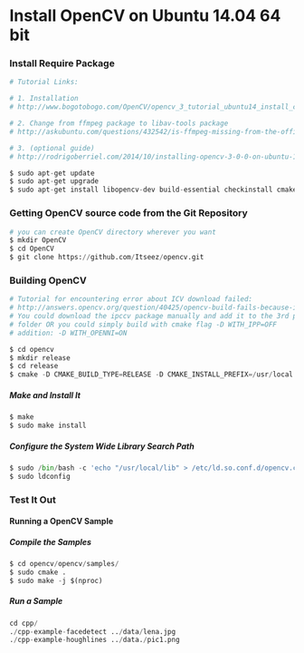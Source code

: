 Install OpenCV on Ubuntu 14.04 64 bit
===
### Install Require Package
```python
# Tutorial Links:

# 1. Installation
# http://www.bogotobogo.com/OpenCV/opencv_3_tutorial_ubuntu14_install_cmake.php

# 2. Change from ffmpeg package to libav-tools package
# http://askubuntu.com/questions/432542/is-ffmpeg-missing-from-the-official-repositories-in-14-04

# 3. (optional guide)
# http://rodrigoberriel.com/2014/10/installing-opencv-3-0-0-on-ubuntu-14-04/

$ sudo apt-get update
$ sudo apt-get upgrade
$ sudo apt-get install libopencv-dev build-essential checkinstall cmake pkg-config yasm libtiff4-dev libjpeg-dev libjasper-dev libavcodec-dev libavformat-dev libswscale-dev libdc1394-22-dev libxine-dev libgstreamer0.10-dev libgstreamer-plugins-base0.10-dev libv4l-dev python-dev python-numpy libtbb-dev libqt4-dev libgtk2.0-dev libfaac-dev libmp3lame-dev libopencore-amrnb-dev libopencore-amrwb-dev libtheora-dev libvorbis-dev libxvidcore-dev x264 v4l-utils libav-tools
```

### Getting OpenCV source code from the Git Repository
```python
# you can create OpenCV directory wherever you want
$ mkdir OpenCV
$ cd OpenCV
$ git clone https://github.com/Itseez/opencv.git
```

### Building OpenCV
```python
# Tutorial for encountering error about ICV download failed:
# http://answers.opencv.org/question/40425/opencv-build-fails-because-i-cannot-download-icv-on-our-build-farm/
# You could download the ipccv package manually and add it to the 3rd party
# folder OR you could simply build with cmake flag -D WITH_IPP=OFF
# addition: -D WITH_OPENNI=ON

$ cd opencv
$ mkdir release
$ cd release
$ cmake -D CMAKE_BUILD_TYPE=RELEASE -D CMAKE_INSTALL_PREFIX=/usr/local -D WITH_TBB=ON -D BUILD_NEW_PYTHON_SUPPORT=ON -D WITH_V4L=ON -D INSTALL_C_EXAMPLES=ON -D INSTALL_PYTHON_EXAMPLES=ON -D BUILD_EXAMPLES=ON -D WITH_QT=ON -D WITH_OPENGL=ON -D WITH_IPP=OFF -D WITH_OPENNI=ON ..
```
##### Make and Install It
```python
$ make
$ sudo make install
```
##### Configure the System Wide Library Search Path
```python
$ sudo /bin/bash -c 'echo "/usr/local/lib" > /etc/ld.so.conf.d/opencv.conf'
$ sudo ldconfig
```

### Test It Out
#### Running a OpenCV Sample
#####  Compile the Samples
```python
$ cd opencv/opencv/samples/
$ sudo cmake .
$ sudo make -j $(nproc)
```
##### Run a Sample
```python
cd cpp/
./cpp-example-facedetect ../data/lena.jpg
./cpp-example-houghlines ../data./pic1.png
```

